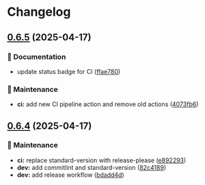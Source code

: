 # Changelog

## [0.6.5](https://github.com/Bay-Shore-Systems-Inc/cache/compare/v0.6.4...v0.6.5) (2025-04-17)


### 📝 Documentation

* update status badge for CI ([ffae780](https://github.com/Bay-Shore-Systems-Inc/cache/commit/ffae7809a8a0792bc1f298ccadfd0a6a8731e5ef))


### 🧹 Maintenance

* **ci:** add new CI pipeline action and remove old actions ([4073fb6](https://github.com/Bay-Shore-Systems-Inc/cache/commit/4073fb622f9ca7dc5172e64bd0443d9fa8572625))

## [0.6.4](https://github.com/Bay-Shore-Systems-Inc/cache/compare/v0.6.3...v0.6.4) (2025-04-17)


### 🧹 Maintenance

* **ci:** replace standard-version with release-please ([e892293](https://github.com/Bay-Shore-Systems-Inc/cache/commit/e8922935d6578f3bd55103aa390ff031e6eada3f))
* **dev:** add commitlint and standard-version ([82c4189](https://github.com/Bay-Shore-Systems-Inc/cache/commit/82c4189e3598a9329b0bf949260d3064aea2a768))
* **dev:** add release workflow ([bdadd4d](https://github.com/Bay-Shore-Systems-Inc/cache/commit/bdadd4d3bd381de36d8f572fed06b26e0ada9fd3))
